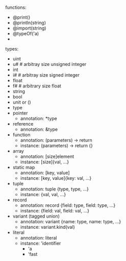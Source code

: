 functions:
- @print()
- @println(string)
- @import(string)
- @typeOf('a)
-
types:
- uint
- u# # arbitray size unsigned integer
- int
- i# # arbitray size signed integer
- float
- f# # arbitrary size float
- string
- bool
- unit or ()
- type
- pointer
    - annotation: *type
- reference
    - annotation: &type
- function
    - annotation: (parameters) -> return
    - instance: (parameters) -> return {}
- array
    - annotation: \[size]element
    - instance: \[size\]{val, ...}
- static map
    - annotation: \[key, value\]
    - instance: \[key, value\]{key: val, ...}
- tuple
    - annotation: tuple {type, type, ...}
    - instance: {val, val, ...}
- record
    - annotation: record {field: type, field: type, ...}
    - instance: {field: val, field: val, ...}
- variant (tagged union)
    - annotation: variant {name: type, name: type, ...}
    - instance: variant.kind(val)
- literal
    - annotation: literal
    - instance: 'identifier
        - 'a
        - 'fast
